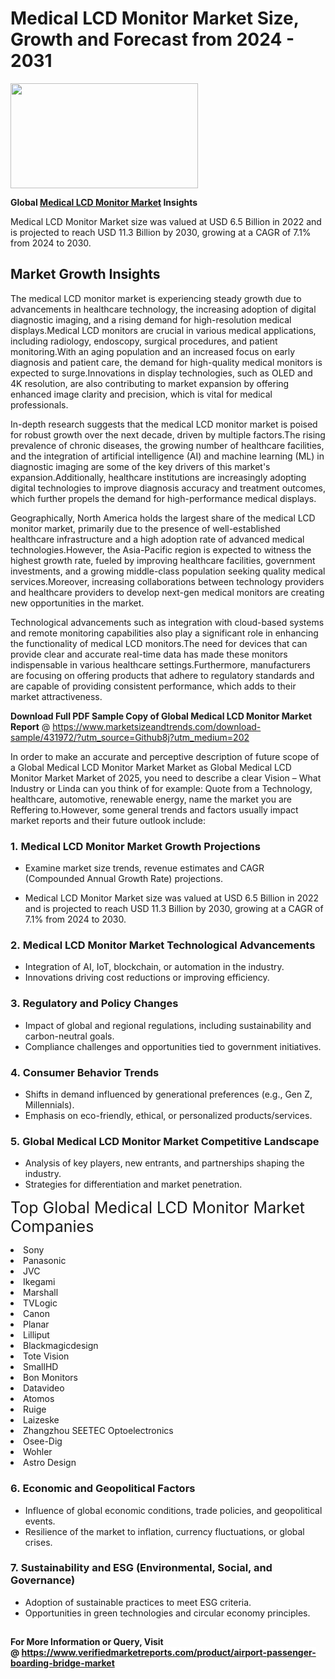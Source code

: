 <H1>Medical LCD Monitor Market Size, Growth and Forecast from 2024 - 2031</H1><img class="aligncenter size-medium wp-image-584254" src="https://thirdeyenews.in/wp-content/uploads/2024/09/Global-Market-Research-300x168.jpeg" alt="" width="300" height="168" /><p><strong>Global&nbsp;<a href="https://www.marketsizeandtrends.com/download-sample/431972/?utm_source=Github8j?utm_medium=202">Medical LCD Monitor Market</a> Insights</strong></p><p>Medical LCD Monitor Market size was valued at USD 6.5 Billion in 2022 and is projected to reach USD 11.3 Billion by 2030, growing at a CAGR of 7.1% from 2024 to 2030.</p><p><h2>Market Growth Insights</h2> <p>The medical LCD monitor market is experiencing steady growth due to advancements in healthcare technology, the increasing adoption of digital diagnostic imaging, and a rising demand for high-resolution medical displays.Medical LCD monitors are crucial in various medical applications, including radiology, endoscopy, surgical procedures, and patient monitoring.With an aging population and an increased focus on early diagnosis and patient care, the demand for high-quality medical monitors is expected to surge.Innovations in display technologies, such as OLED and 4K resolution, are also contributing to market expansion by offering enhanced image clarity and precision, which is vital for medical professionals.</p> <p>In-depth research suggests that the medical LCD monitor market is poised for robust growth over the next decade, driven by multiple factors.The rising prevalence of chronic diseases, the growing number of healthcare facilities, and the integration of artificial intelligence (AI) and machine learning (ML) in diagnostic imaging are some of the key drivers of this market's expansion.Additionally, healthcare institutions are increasingly adopting digital technologies to improve diagnosis accuracy and treatment outcomes, which further propels the demand for high-performance medical displays.</p> <p>Geographically, North America holds the largest share of the medical LCD monitor market, primarily due to the presence of well-established healthcare infrastructure and a high adoption rate of advanced medical technologies.However, the Asia-Pacific region is expected to witness the highest growth rate, fueled by improving healthcare facilities, government investments, and a growing middle-class population seeking quality medical services.Moreover, increasing collaborations between technology providers and healthcare providers to develop next-gen medical monitors are creating new opportunities in the market.</p> <p>Technological advancements such as integration with cloud-based systems and remote monitoring capabilities also play a significant role in enhancing the functionality of medical LCD monitors.The need for devices that can provide clear and accurate real-time data has made these monitors indispensable in various healthcare settings.Furthermore, manufacturers are focusing on offering products that adhere to regulatory standards and are capable of providing consistent performance, which adds to their market attractiveness.</p> <p><span class=""><strong>Download Full PDF Sample Copy of Global Medical LCD Monitor Market Report</strong> @ <a href="https://www.marketsizeandtrends.com/download-sample/431972/?utm_source=Github8j?utm_medium=202" target="_blank">https://www.marketsizeandtrends.com/download-sample/431972/?utm_source=Github8j?utm_medium=202</a></span></p><p>In order to make an accurate and perceptive description of future scope of a Global&nbsp;Medical LCD Monitor Market Market as Global&nbsp;Medical LCD Monitor Market Market of 2025, you need to describe a clear Vision &ndash; What Industry or Linda can you think of for example: Quote from a Technology, healthcare, automotive, renewable energy, name the market you are Reffering to.However, some general trends and factors usually impact market reports and their future outlook include:</p><h3>1.&nbsp;<strong>Medical LCD Monitor Market Growth Projections</strong></h3><ul><li>Examine market size trends, revenue estimates and CAGR (Compounded Annual Growth Rate) projections.</li><li><p>Medical LCD Monitor Market size was valued at USD 6.5 Billion in 2022 and is projected to reach USD 11.3 Billion by 2030, growing at a CAGR of 7.1% from 2024 to 2030.</p></li></ul><h3>2.&nbsp;<strong>Medical LCD Monitor Market Technological Advancements</strong></h3><ul><li>Integration of AI, IoT, blockchain, or automation in the industry.</li><li>Innovations driving cost reductions or improving efficiency.</li></ul><h3>3.&nbsp;<strong>Regulatory and Policy Changes</strong></h3><ul><li>Impact of global and regional regulations, including sustainability and carbon-neutral goals.</li><li>Compliance challenges and opportunities tied to government initiatives.</li></ul><h3>4.&nbsp;<strong>Consumer Behavior Trends</strong></h3><ul><li>Shifts in demand influenced by generational preferences (e.g., Gen Z, Millennials).</li><li>Emphasis on eco-friendly, ethical, or personalized products/services.</li></ul><h3>5.&nbsp;<strong>Global Medical LCD Monitor Market Competitive Landscape</strong></h3><ul><li>Analysis of key players, new entrants, and partnerships shaping the industry.</li><li>Strategies for differentiation and market penetration.</li></ul><p data-pm-slice="1 1 []"><span style="color: inherit; font-family: inherit; font-size: 25px;">Top Global Medical LCD Monitor Market Companies</span></p><div class="" data-test-id=""><p><li>Sony</li><li> Panasonic</li><li> JVC</li><li> Ikegami</li><li> Marshall</li><li> TVLogic</li><li> Canon</li><li> Planar</li><li> Lilliput</li><li> Blackmagicdesign</li><li> Tote Vision</li><li> SmallHD</li><li> Bon Monitors</li><li> Datavideo</li><li> Atomos</li><li> Ruige</li><li> Laizeske</li><li> Zhangzhou SEETEC Optoelectronics</li><li> Osee-Dig</li><li> Wohler</li><li> Astro Design</li></p></div><h3>6.&nbsp;<strong>Economic and Geopolitical Factors</strong></h3><ul><li>Influence of global economic conditions, trade policies, and geopolitical events.</li><li>Resilience of the market to inflation, currency fluctuations, or global crises.</li></ul><h3>7.&nbsp;<strong>Sustainability and ESG (Environmental, Social, and Governance)</strong></h3><ul><li>Adoption of sustainable practices to meet ESG criteria.</li><li>Opportunities in green technologies and circular economy principles.</li></ul><h2><strong style="font-size: 14px;">For More Information or Query, Visit @&nbsp;</strong><a style="background-color: #ffffff; font-size: 14px;" href="https://www.marketsizeandtrends.com/report/medical-lcd-monitor-market/" target="_blank">https://www.verifiedmarketreports.com/product/airport-passenger-boarding-bridge-market</a></h2>